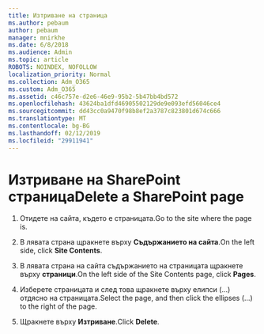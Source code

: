```yaml
---
title: Изтриване на страница
ms.author: pebaum
author: pebaum
manager: mnirkhe
ms.date: 6/8/2018
ms.audience: Admin
ms.topic: article
ROBOTS: NOINDEX, NOFOLLOW
localization_priority: Normal
ms.collection: Adm_O365
ms.custom: Adm_O365
ms.assetid: c46c757e-d2e6-46e9-95b2-5b47bb4bd572
ms.openlocfilehash: 43624ba1dfd46905502129de9e093efd56046ce4
ms.sourcegitcommit: dd43cc0a9470f98b8ef2a3787c823801d674c666
ms.translationtype: MT
ms.contentlocale: bg-BG
ms.lasthandoff: 02/12/2019
ms.locfileid: "29911941"
---
```

# <a name="delete-a-sharepoint-page"></a><span data-ttu-id="7e9c6-102">Изтриване на SharePoint страница</span><span class="sxs-lookup"><span data-stu-id="7e9c6-102">Delete a SharePoint page</span></span>

1. <span data-ttu-id="7e9c6-103">Отидете на сайта, където е страницата.</span><span class="sxs-lookup"><span data-stu-id="7e9c6-103">Go to the site where the page is.</span></span>
    
2. <span data-ttu-id="7e9c6-104">В лявата страна щракнете върху **Съдържанието на сайта**.</span><span class="sxs-lookup"><span data-stu-id="7e9c6-104">On the left side, click **Site Contents**.</span></span>
    
3. <span data-ttu-id="7e9c6-105">В лявата страна на сайта съдържанието на страницата щракнете върху **страници**.</span><span class="sxs-lookup"><span data-stu-id="7e9c6-105">On the left side of the Site Contents page, click **Pages**.</span></span>
    
4. <span data-ttu-id="7e9c6-106">Изберете страницата и след това щракнете върху елипси (...) отдясно на страницата.</span><span class="sxs-lookup"><span data-stu-id="7e9c6-106">Select the page, and then click the ellipses (...) to the right of the page.</span></span>
    
5. <span data-ttu-id="7e9c6-107">Щракнете върху **Изтриване**.</span><span class="sxs-lookup"><span data-stu-id="7e9c6-107">Click **Delete**.</span></span>
    

